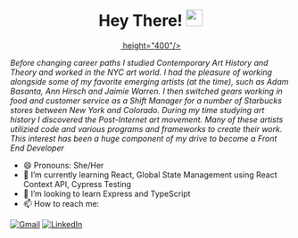 <h1 align="center"> Hey There! <img src="https://media.giphy.com/media/hvRJCLFzcasrR4ia7z/giphy.gif" height="30em" width="30em"/></h1>

<p align="center">
<a href="URL_REDIRECT" target="blank"> <img align="center" ![95FC0371-4060-464C-A12E-ACBF3AB4383F](https://user-images.githubusercontent.com/11345457/198342722-9729eb29-0ecf-4cb7-ba57-ef05bb6cfb8a.jpeg)/> height="400"/></a>

*Before changing career paths I studied Contemporary Art History and Theory and worked in the NYC art world. I had the pleasure of working alongside some of my favorite emerging artists (at the time), such as Adam Basanta, Ann Hirsch and Jaimie Warren. I then switched gears working in food and customer service as a Shift Manager for a number of Starbucks stores between New York and Colorado. During my time studying art history I discovered the Post-Internet art movement. Many of these artists utilizied code and various programs and frameworks to create their work. This interest has been a huge component of my drive to become a Front End Developer*

- 😄 Pronouns: She/Her
- 🌱 I’m currently learning React, Global State Management using React Context API, Cypress Testing
- 🤔 I’m looking to learn Express and TypeScript
- 📫 How to reach me: 
<p>
<a href="mailto:dsweeny1@gmail.com"><img src="https://img.shields.io/badge/Gmail-D14836?style=for-the-badge&logo=gmail&logoColor=white" alt="Gmail"></a>
<a href="https://www.linkedin.com/in/danielle-sweeny-75b50b84/"><img src="https://img.shields.io/badge/LinkedIn-0077B5?style=for-the-badge&logo=linkedin&logoColor=white" alt="LinkedIn"></a>
</p>
